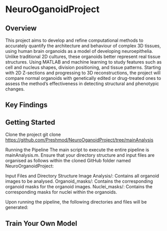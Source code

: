 # NeuroOganoidProject

## Overview
This project aims to develop and refine computational methods to accurately quantify the architecture and behaviour of complex 3D tissues, using human brain organoids as a model of developing neuroepithelia. Unlike traditional 2D cultures, these organoids better represent real tissue structures. Using MATLAB and machine learning to study features such as cell and nucleus shapes, division positioning, and tissue patterns. Starting with 2D Z-sections and progressing to 3D reconstructions, the project will compare normal organoids with genetically edited or drug-treated ones to assess the method’s effectiveness in detecting structural and phenotypic changes.

## Key Findings

## Getting Started
Clone the project
 git clone https://github.com/Preshmod/NeuroOganoidProject/tree/mainAnalysis
 
Running the Pipeline
The main script to execute the entire pipeline is mainAnalysis.m. Ensure that your directory structure and input files are organised as follows within the cloned GitHub folder named NeuroOrganoidProject:

Input Files and Directory Structure
Image Analysis/: Contains all organoid images to be analysed.
Organoid_masks/: Contains the corresponding organoid masks for the organoid images.
Nuclei_masks/: Contains the corresponding masks for nuclei within the organoids.

Upon running the pipeline, the following directories and files will be generated:

## Train Your Own Model

